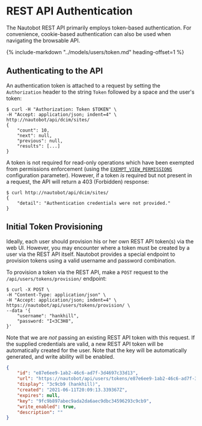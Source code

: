 # REST API Authentication

The Nautobot REST API primarily employs token-based authentication. For convenience, cookie-based authentication can also be used when navigating the browsable API.

{%
    include-markdown "../models/users/token.md"
    heading-offset=1
%}

## Authenticating to the API

An authentication token is attached to a request by setting the `Authorization` header to the string `Token` followed by a space and the user's token:

```
$ curl -H "Authorization: Token $TOKEN" \
-H "Accept: application/json; indent=4" \
http://nautobot/api/dcim/sites/
{
    "count": 10,
    "next": null,
    "previous": null,
    "results": [...]
}
```

A token is not required for read-only operations which have been exempted from permissions enforcement (using the [`EXEMPT_VIEW_PERMISSIONS`](../../configuration/optional-settings/#exempt_view_permissions) configuration parameter). However, if a token _is_ required but not present in a request, the API will return a 403 (Forbidden) response:

```
$ curl http://nautobot/api/dcim/sites/
{
    "detail": "Authentication credentials were not provided."
}
```

## Initial Token Provisioning

Ideally, each user should provision his or her own REST API token(s) via the web UI. However, you may encounter where a token must be created by a user via the REST API itself. Nautobot provides a special endpoint to provision tokens using a valid username and password combination.

To provision a token via the REST API, make a `POST` request to the `/api/users/tokens/provision/` endpoint:

```
$ curl -X POST \
-H "Content-Type: application/json" \
-H "Accept: application/json; indent=4" \
https://nautobot/api/users/tokens/provision/ \
--data '{
    "username": "hankhill",
    "password: "I<3C3H8",
}'
```

Note that we are _not_ passing an existing REST API token with this request. If the supplied credentials are valid, a new REST API token will be automatically created for the user. Note that the key will be automatically generated, and write ability will be enabled.

```json
{
    "id": "e87e6ee9-1ab2-46c6-ad7f-3d4697c33d13",
    "url": "https://nautobot/api/users/tokens/e87e6ee9-1ab2-46c6-ad7f-3d4697c33d13/",
    "display": "3c9cb9 (hankhill)",
    "created": "2021-06-11T20:09:13.339367Z",
    "expires": null,
    "key": "9fc9b897abec9ada2da6aec9dbc34596293c9cb9",
    "write_enabled": true,
    "description": ""
}
```
